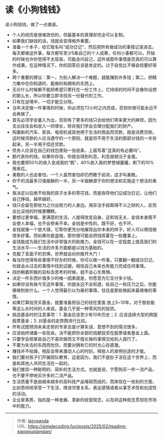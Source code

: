 # 读《小狗钱钱》


读小狗钱钱，做了一点摘录。

-   个人的经历是很难效仿的，但最基本的真理却完全可以复制。
-   如果我们缺钱的话，钱就会变得格外重要。
-   准备一个本子，给它取名叫“成功日记”，然后把所有做成功的事情记录进去。每天都做这件事，每次都写至少5条自己的个人成果，任何小事都可以。开始的时候也许你觉得不太容易，可能会问自己，这件或那件事情是否真的可以算作成果。在这种情况下，你的回答应该是肯定的。过于自信比不够自信要好得多。
-   两个重要的建议：第一，为别人解决一个难题，就能赚到许多钱；第二，把精力集中在你知道的、能做的和拥有的东西上。
-   无论什么时候都不能把希望只寄托在一份工作上，它持续的时间不会像你设想的那么长，所以你要立即寻找另一份替代的工作。
-   只有在逆境中，一切才能见分晓。
-   当年决定做一件事情的时候，你必须在72小时之内完成，否则你很可能永远不会再做了。
-   首先必须学会量入为出，否则有了更多的钱只会给他们带来更大的麻烦，因为支出往往会和收入一同增长，除非我们学会合理分配我们的财产。
-   购置新的汽车、家具、电视机或其他用于生活的商品而贷款，就是消费贷款。这时候贷款的人应当遵守的一个原则，就是将不用于生活的那部分钱的一半存起来，另一半用于偿还贷款。
-   债务人应该在自己的钱包里贴一张纸条，上面写着“这真的有必要吗”。
-   鹅代表你的钱。如果你存钱，你就会得到利息。利息就相当于金蛋。
-   我也要把50%的收入变成我的“鹅”，40%放入我的梦想储蓄罐，剩下的10%用来花。
-   勇敢的人也会害怕，一个人虽然害怕却仍然敢于前进，这才叫勇敢。
-   你干的活最多只值报酬的一半，另一半报酬源于你的想法和实施这个想法的勇气。
-   我决定以后绝不给我的孩子太多的零花钱，而是指导他们记成功日记，让他们自己挣钱，越早越好。
-   钱只会留在那些为之付出努力的人身边。用非法手段取得不义之财的人，反而会比没钱的时候更糟糕。
-   要想过更幸福、更满意的生活，人就得改变自身。这和钱无关，金钱本身既不会使人幸福，也不会带来不幸。金钱是中性的，既不好，也不坏。
-   金钱就像一个放大镜，它帮你更充分地展现出你本来的样子。好人可以用钱做很多好事。而如果你是盗贼，那你很可能会把钱挥霍在一些蠢事上。
-   金钱能成为我们生活中非常强大的助推力。金钱可以在一定程度上提高我们的生活水平——生活的许多方面都是以钱为基础的。
-   克服了丢面子的恐惧，世界就会向你敞开大门！
-   每当你觉得有些事情不好办的时候，你可以做一件事，只要翻一翻成功日记，你就会从过去的事情中找到证据，相信自己未来也有能力完成任何事情。
-   挡你朝着积极的目标去思考的时候，就不会心生畏惧。
-   决定一件东西价值多少的唯一因素就是，你愿意为它支付多少钱。
-   如果你没有做今天这件事情，你就永远不会知道，给自己一些压力之后，你能够做到些什么。一个人觉得最引以为豪的事情，往往是那些做起来最艰难的事情。
-   如果打算投资买基金，就要准备把自己的钱在里面 放上5~10年。对于那些能等这么长时间的人来说，基金几乎是一种零风险的投资。
-   挑选基金时的注意事项：1. 基金应该至少有10年历史；2. 应该选择大型的跨国股票基金；3. 对基金的走势图进行比较。
-   所有试图预测未来走势的专家总是计算失误，意想不到的情况很多。
-   应该始终储备一些现金。决不能把你全部的钱都投资在股票或者基金上面。
-   只要学会把某些自己不喜欢做而又不擅长做的事情交给别人就行了。
-   不要为失去的东西而忧伤，而要对拥有它的时光心存感激。
-   赚钱并不枯燥，相反会带来激动人心的时刻，释放人的发明创造的才能。
-   我们要对孩子们开展团队教育，这是因为，我们不是肚子活在这个世界上，而是和其他人共同生活在一起的。
-   我们推崇一种聪明的、简朴的生活方式。也就是说，宁愿购买一件一流产品，也不要不停地买许多的二流产品。
-   生活质量不是由越来越多的高科技产品堆砌而成的，而体现在一些别的方面，比如悠闲地享受一下生活，增进邻里关系，表达感情或者从事艺术性和创造性的活动。
-   企业家素质，指的是一种发展、革新的经营观念，以及将这种观念贯彻在市场中的能力。


---

> 作者: [lazypanda](https://github.com/wanghuibin0)  
> URL: https://simplecoding.fun/posts/2025/02/reading-xiaogouqianqian/  

